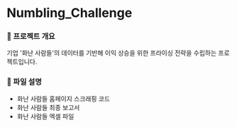 # Numbling_Challenge

### 📂 프로젝트 개요
기업 '화난 사람들'의 데이터를 기반해 이익 상승을 위한 프라이싱 전략을 수립하는 프로젝트입니다.



### 📂 파일 설명
- 화난 사람들 홈페이지 스크래핑 코드
- 화난 사람들 최종 보고서
- 화난 사람들 엑셀 파일
